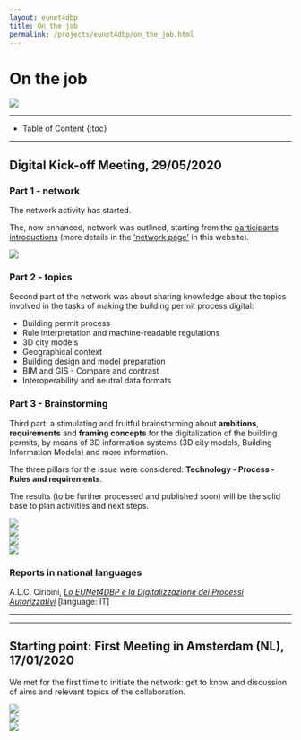 ```yaml
---
layout: eunet4dbp
title: On the job
permalink: /projects/eunet4dbp/on_the_job.html
---
```




<h1>On the job</h1>

<!--
<div class="row">
  <div class="col-sm-12 col-xs-12"><img class="img-responsive" src="{{ "/projects/eunet4dbp/img/team.jpg" }}" style="max-height: 400px"></div>
</div>


Image by [Tumisu](https://pixabay.com/users/Tumisu-148124/?utm_source=link-attribution&utm_medium=referral&utm_campaign=image&utm_content=3639693) from [Pixabay](https://pixabay.com)
-->

<div class="row">
  <div class="col-sm-12 col-xs-12"><img class="img-responsive" src="{{ "/projects/eunet4dbp/img/2-Digital-29-05-2020/Hi.png" }}" style="max-height: 400px"></div>
</div>

- - -

* Table of Content
{:toc}

- - -

## Digital Kick-off Meeting, 29/05/2020

### Part 1 - network



The network activity has started.

The, now enhanced, network was outlined, starting from the [participants introductions](https://3d.bk.tudelft.nl/projects/eunet4dbp/img/2-Digital-29-05-2020/IntroRound.pdf) (more details in the ['network page'](https://3d.bk.tudelft.nl/projects/eunet4dbp/network.html) in this website).

<div class="col-sm-12 col-xs-12"><img class="img-responsive" src="{{ "/projects/eunet4dbp/img/2-Digital-29-05-2020/jitsi.jpg" }}" style="max-height: 200px"></div>


### Part 2 - topics

Second part of the network was about sharing knowledge about the topics involved in the tasks of making the building permit process digital:

- Building permit process
- Rule interpretation and machine-readable regulations
- 3D city models
- Geographical context
- Building design and model preparation
- BIM and GIS - Compare and contrast
- Interoperability and neutral data formats

<!--

<div class="row">
  <div class="col-sm-12 col-xs-12"><img class="img-responsive" src="{{ "/projects/eunet4dbp/img/2-Digital-29-05-2020/wf.png" }}" style="max-height: 200px"></div>
  
  <div class="col-sm-12 col-xs-12"><img class="img-responsive" src="{{ "/projects/eunet4dbp/img/2-Digital-29-05-2020/3dcm.png" }}" style="max-height: 200px"></div>
  
  <div class="col-sm-12 col-xs-12"><img class="img-responsive" src="{{ "/projects/eunet4dbp/img/2-Digital-29-05-2020/GeoBIM.png" }}" style="max-height: 200px"></div>
  
    <div class="col-sm-12 col-xs-12"><img class="img-responsive" src="{{ "/projects/eunet4dbp/img/2-Digital-29-05-2020/Integration.png" }}" style="max-height: 200px"></div>
</div>

-->

### Part 3 - Brainstorming

Third part: a stimulating and fruitful brainstorming about **ambitions**, **requirements** and **framing concepts** for the digitalization of the building permits, by means of 3D information systems (3D city models, Building Information Models) and more information.

The three pillars for the issue were considered: **Technology - Process - Rules and requirements**.

The results (to be further processed and published soon) will be the solid base to plan activities and next steps.

<div class="row">
  <div class="col-sm-12 col-xs-12"><img class="img-responsive" src="{{ "/projects/eunet4dbp/img/2-Digital-29-05-2020/wordcloudTechnology.png" }}" style="max-height: 300px"></div>
  <div class="col-sm-12 col-xs-12"><img class="img-responsive" src="{{ "/projects/eunet4dbp/img/2-Digital-29-05-2020/wordcloudProcess.png" }}" style="max-height: 300px"></div>
    <div class="col-sm-12 col-xs-12"><img class="img-responsive" src="{{ "/projects/eunet4dbp/img/2-Digital-29-05-2020/wordcloudRules.png" }}" style="max-height: 300px"></div>
  <div class="col-sm-12 col-xs-12"><img class="img-responsive" src="{{ "/projects/eunet4dbp/img/2-Digital-29-05-2020/benefit-effort.png" }}" style="max-height: 300px"></div>
</div>

### Reports in national languages

A.L.C. Ciribini, [*Lo EUNet4DBP e la Digitalizzazione dei Processi Autorizzativi*](https://www.ingenio-web.it/27215-lo-eu-net-4dbp-e-la-digitalizzazione-dei-processi-autorizzativi) [language: IT]

---
---

## Starting point: First Meeting in Amsterdam (NL), 17/01/2020

We met for the first time to initiate the network: get to know and discussion of aims and relevant topics of the collaboration.

<div class="row">
  <div class="col-sm-12 col-xs-12"><img class="img-responsive" src="{{ "/projects/eunet4dbp/img/1-Amsterdam17-01-2020/Ams-17-1-20_b.JPG" }}" style="max-height: 200px"></div>
  <div class="col-sm-12 col-xs-12"><img class="img-responsive" src="{{ "/projects/eunet4dbp/img/1-Amsterdam17-01-2020/Ams-17-1-20_c.JPG" }}" style="max-height: 200px"></div>
  <div class="col-sm-12 col-xs-12"><img class="img-responsive" src="{{ "/projects/eunet4dbp/img/1-Amsterdam17-01-2020/Ams-17-1-20_a.JPG" }}" style="max-height: 200px"></div>
</div>


